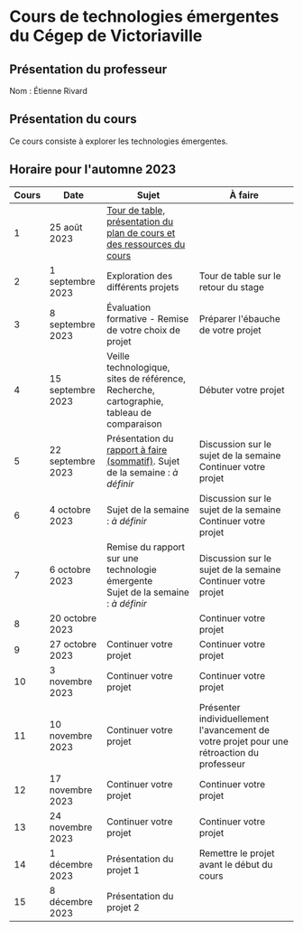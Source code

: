 # Cours de technologies émergentes du Cégep de Victoriaville

## Présentation du professeur

Nom : Étienne Rivard

## Présentation du cours

Ce cours consiste à explorer les technologies émergentes.

## Horaire pour l'automne 2023

| Cours | Date              | Sujet                                                                                                 | À faire                                                                                    |
| ----- | ----------------- | ----------------------------------------------------------------------------------------------------- | ------------------------------------------------------------------------------------------ |
| 1     | 25 août 2023      | [Tour de table, présentation du plan de cours et des ressources du cours](introduction.md)            |
| 2     | 1 septembre 2023  | Exploration des différents projets                                                                    | Tour de table sur le retour du stage                                                       |
| 3     | 8 septembre 2023  | Évaluation formative - Remise de votre choix de projet                                                | Préparer l'ébauche de votre projet                                                         |
| 4     | 15 septembre 2023 | Veille technologique, sites de référence, Recherche, cartographie, tableau de comparaison             | Débuter votre projet                                                                       |
| 5     | 22 septembre 2023 | Présentation du [rapport à faire (sommatif)](rapport-de-techno.md). Sujet de la semaine : _à définir_ | Discussion sur le sujet de la semaine <br/> Continuer votre projet                         |
| 6     | 4 octobre 2023    | Sujet de la semaine : _à définir_                                                                     | Discussion sur le sujet de la semaine <br/> Continuer votre projet                         |
| 7     | 6 octobre 2023    | Remise du rapport sur une technologie émergente <br/> Sujet de la semaine : _à définir_               | Discussion sur le sujet de la semaine <br/> Continuer votre projet                         |
| 8     | 20 octobre 2023   |                                                                                                       | Continuer votre projet                                                                     |
| 9     | 27 octobre 2023   | Continuer votre projet                                                                                | Continuer votre projet                                                                     |
| 10    | 3 novembre 2023   | Continuer votre projet                                                                                | Continuer votre projet                                                                     |
| 11    | 10 novembre 2023  | Continuer votre projet                                                                                | Présenter individuellement l'avancement de votre projet pour une rétroaction du professeur |
| 12    | 17 novembre 2023  | Continuer votre projet                                                                                | Continuer votre projet                                                                     |
| 13    | 24 novembre 2023  | Continuer votre projet                                                                                | Continuer votre projet                                                                     |
| 14    | 1 décembre 2023   | Présentation du projet 1                                                                              | Remettre le projet avant le début du cours                                                 |
| 15    | 8 décembre 2023   | Présentation du projet 2                                                                              |
